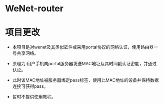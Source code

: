 # WeNet-router
# 项目更改

- 本项目是对wenet及其类似软件或采用portal协议的网络认证，使用路由器一号共享网络。

- 原理为:用户手机向portal服务器发送MAC地址及其时间戳认证密匙，并通过认证。
- 此时该MAC地址被服务器绑定pass标签，使用此MAC地址的设备并保持数据连接可获得pass。
- 暂时不提供使用教程。
